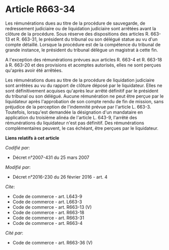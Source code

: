# Article R663-34

Les rémunérations dues au titre de la procédure de sauvegarde, de redressement judiciaire ou de liquidation judiciaire sont
arrêtées avant la clôture de la procédure. Sous réserve des dispositions des articles R. 663-13 et R. 663-31, le président du
tribunal ou son délégué statue au vu d'un compte détaillé. Lorsque la procédure est de la compétence du tribunal de grande
instance, le président du tribunal délègue un magistrat à cette fin. 

A l'exception des rémunérations prévues aux articles R. 663-4 et R. 663-18 à R. 663-20 et des provisions et acomptes
autorisés, elles ne sont perçues qu'après avoir été arrêtées. 

Les rémunérations dues au titre de la procédure de liquidation judiciaire sont arrêtées au vu du rapport de clôture déposé
par le liquidateur. Elles ne sont définitivement acquises qu'après leur arrêté définitif par le président du tribunal ou son
délégué. Aucune rémunération ne peut être perçue par le liquidateur après l'approbation de son compte rendu de fin de
mission, sans préjudice de la perception de l'indemnité prévue par l'article L. 663-3. Toutefois, lorsqu'est demandée la
désignation d'un mandataire en application du troisième alinéa de l'article L. 643-9, l'arrêté des rémunérations du
liquidateur n'est pas définitif. Des rémunérations complémentaires peuvent, le cas échéant, être perçues par le liquidateur.

**Liens relatifs à cet article**

_Codifié par_:

  - Décret n°2007-431 du 25 mars 2007

_Modifié par_:

  - Décret n°2016-230 du 26 février 2016 - art. 4

_Cite_:

  - Code de commerce - art. L643-9
  - Code de commerce - art. L663-3
  - Code de commerce - art. R663-13 (V)
  - Code de commerce - art. R663-18
  - Code de commerce - art. R663-31
  - Code de commerce - art. R663-4

_Cité par_:

  - Code de commerce - art. R663-36 (V)
